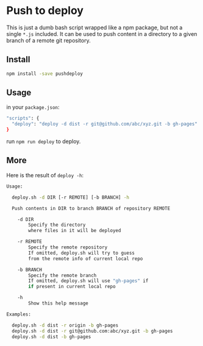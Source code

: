 # Push to deploy

This is just a dumb bash script wrapped like a npm package, but not a single `*.js` included. It can be used to push content in a directory to a given branch of a remote git repository.

## Install

```sh
npm install -save pushdeploy
```

## Usage

in your `package.json`:

```sh
"scripts": {
  "deploy": "deploy -d dist -r git@github.com/abc/xyz.git -b gh-pages"
}
```

run `npm run deploy` to deploy.

## More

Here is the result of `deploy -h`:

```sh
Usage:

  deploy.sh -d DIR [-r REMOTE] [-b BRANCH] -h

  Push contents in DIR to branch BRANCH of repository REMOTE

    -d DIR
        Specify the directory
        where files in it will be deployed

    -r REMOTE
        Specify the remote repository
        If omitted, deploy.sh will try to guess
        from the remote info of current local repo

    -b BRANCH
        Specify the remote branch
        If omitted, deploy.sh will use "gh-pages" if
        if present in current local repo

    -h
        Show this help message

Examples:

  deploy.sh -d dist -r origin -b gh-pages
  deploy.sh -d dist -r git@github.com:abc/xyz.git -b gh-pages
  deploy.sh -d dist -b gh-pages
```
